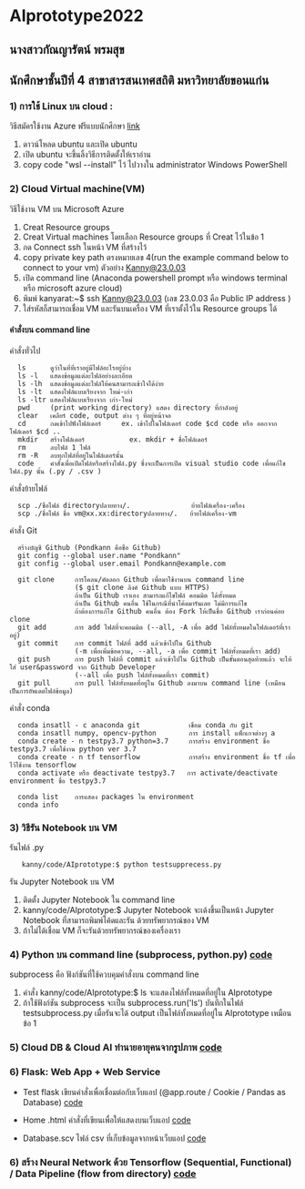 # AIprototype2022
## นางสาวกัณญารัตน์  พรมสุข  
## นักศึกษาชั้นปีที่ 4 สาขาสารสนเทศสถิติ มหาวิทยาลัยขอนแก่น

### 1) การใช้ Linux บน cloud : 
   วิธีสมัครใช้งาน Azure ฟรีแบบนักศึกษา [link](https://drive.google.com/file/d/1-7q2w4l69mz5Pcznf7i5fvcL7IT13VJc/view?usp=sharing)
   
   1) ดาวน์โหลด ubuntu และเปิด ubuntu 
   2) เปิด ubuntu จะขึ้นลิ้งวิธีการติดตั้งให้เราอ่าน
   3) copy code "wsl --install" ไว้ ไปวางใน administrator Windows PowerShell 
   

### 2) Cloud Virtual machine(VM) 
   วิธีใช้งาน VM บน Microsoft Azure
        
   1) Creat Resource groups
   2) Creat Virtual machines โดยเลือก Resource groups ที่ Creat ไว้ในข้อ 1 
   3) กด Connect ssh ในหน้า VM ที่สร้างไว้ 
   4) copy private key path ตรงหมายเลข 4(run the example command below to connect to your vm) ตัวอย่าง Kanny@23.0.03
   5) เปิด command line (Anaconda powershell prompt หรือ windows terminal หรือ microsoft azure cloud)
   6) พิมพ์ kanyarat:~$ ssh Kanny@23.0.03  (เลข 23.0.03 คือ Public IP address )
   7) ใส่รหัสก็สามารถเชื่อม VM และรันบนเครื่อง VM ที่เราตั้งไว้ใน Resource groups ได้

#### คำสั่งบน command line
   คำสั่งทั่วไป 
   
      ls      ดูว่าในที่ที่เราอยู่มีไฟล์อะไรอยู่บ้าง
      ls -l   แสดงข้อมูลแต่ละไฟล์อย่างละเอียด
      ls -lh  แสดงข้อมูลแต่ละไฟล์ให้คนสามารถเข้าใจได้ง่าย
      ls -lt  แสดงไฟล์แบบเรียงจาก ใหม่-เก่า
      ls -ltr แสดงไฟล์แบบเรียงจาก เก่า-ใหม่
      pwd     (print working directory) แสดง directory ที่กำลังอยู่
      clear   เคลียร์ code, output ต่าง ๆ ที่อยู่หน้าจอ
      cd      กดเข้าไปฟังโฟล์เดอร์     ex. เข้าไปในโฟล์เดอร์ code $cd code หรือ ออกจากโฟล์เดอร์ $cd .. 
      mkdir   สร้างโฟล์เดอร์           ex. mkdir + ชื่อโฟล์เดอร์
      rm      ลบไฟล์ 1 ไฟล์
      rm -R   ลบทุกไฟล์ที่อยู่ในโฟล์เดอร์นั้น
      code    คำสั่งเพื่อเปิดไฟล์หรือสร้างไฟล์.py ซึ่งจะเป็นการเปิด visual studio code เพื่อแก้ไขไฟล์.py นั้น (.py / .csv )
      
   คำสั่งย้ายไฟล์
   
      scp ./ชื่อไฟล์ directoryปลายทาง/.               ย้ายไฟล์เครื่อง-เครื่อง
      scp ./ชื่อไฟล์ ชื่อ vm@xx.xx:directoryปลายทาง/.   ย้ายไฟล์เครื่อง-vm
  
   คำสั่ง Git 
     
      สร้างบัญชี Github (Pondkann คือชื่อ Github)
      git config --global user.name "Pondkann"  
      git config --global user.email Pondkann@example.com
   
      git clone     การโคลน/คัดลอก Github เพื่อมาใช้งานบน command line  
                    ($ git clone ลิงค์ Github แบบ HTTPS) 
                    ถ้าเป็น Github เราเอง สามารถแก้ไขไฟล์ คอมมิต ได้ทั้งหมด  
                    ถ้าเป็น Github คนอื่น ใช้ในกรณีที่นำโค้ดมารันเลย ไม่มีการแก้ไข
                    ถ้าต้องการแก้ไข Github คนอื่น ต้อง Fork ให้เป็นชื่อ Github เราก่อนค่อย clone
      git add       การ add ไฟล์ที่จะคอมมิต (--all, -A เพื่อ add ไฟล์ทั้งหมดในโฟล์เดอร์ที่เราอยู่)
      git commit    การ commit ไฟล์ที่ add แล้วเข้าไปใน Github 
                    (-m เพื่อเพิ่มข้อความ, --all, -a เพื่อ commit ไฟล์ทั้งหมดที่เรา add)
      git push      การ push ไฟล์ที่ commit แล้วเข้าไปใน Github เป็นขั้นตอนสุดท้ายแล้ว จะให้ใส่ user&password จาก Github Developer 
                    (--all เพื่อ push ไฟล์ทั้งหมดที่เรา commit)
      git pull      การ pull ไฟล์ทั้งหมดที่อยู่ใน Github ลงมาบน command line (เหมือนเป็นการอัพเดตไฟล์ข้อมูล)
      
   คำสั่ง conda 
        
      conda insatll - c anaconda git            เชื่อม conda กับ git
      conda insatll numpy, opencv-python        การ install แพ็กเกจต่างๆ a
      conda create - n testpy3.7 python=3.7     การสร้าง environment ชื่อ testpy3.7 เพื่อใช้งาน python ver 3.7
      conda create - n tf tensorflow            การสร้าง environment ชื่อ tf เพื่อไว้ใช้งาน tensorflow
      conda activate หรือ deactivate testpy3.7   การ activate/deactivate environment ชื่อ testpy3.7 
      
      conda list    การแสดง packages ใน environment
      conda info
      
      
      

### 3) วิธีรัน Notebook บน VM

   รันไฟล์ .py 
      
       kanny/code/AIprototype:$ python testsupprecess.py

   รัน Jupyter Notebook บน VM
       
   1) ติดตั้ง Jupyter Notebook ใน command line 
   2) kanny/code/AIprototype:$ Jupyter Notebook จะเด้งขึ้นเป็นหน้า Jupyter Notebook ที่สามารถพิมพ์โค้ดและรัน ด้วยทรัพยากรณ์ของ VM
   3) ถ้าไม่ได้เชื่อม VM ก็จะรันด้วยทรัพยากรณ์ของเครื่องเรา


### 4) Python บน command line (subprocess, python.py)   [code](https://github.com/PondKann/AIprototype2022/blob/main/testsubprocess.py)
   subprocess คือ ฟังก์ชันที่ใช้ควบคุมคำสั่งบน command line 
   
   1) คำสั่ง kanny/code/AIprototype:$ ls จะแสดงไฟล์ทั้งหมดที่อยู่ใน AIprototype 
   2) ถ้าใช้ฟังก์ชัน subprocess จะเป็น subprocess.run('ls') บันทึกในไฟล์ testsubprocess.py 
      เมื่อรันจะได้ output เป็นไฟล์ทั้งหมดที่อยู่ใน AIprototype เหมือนข้อ 1 
      
      
### 5) Cloud DB & Cloud AI ทำนายอายุคนจากรูปภาพ [code](https://github.com/PondKann/AIprototype2022/blob/main/Could_DB_and_AI.ipynb)

### 6) Flask: Web App + Web Service 
   * Test flask เขียนคำสั่งเพื่อเชื่อมต่อกับเว็บแอป (@app.route / Cookie / Pandas as Database) [code](https://github.com/PondKann/AIprototype2022/blob/main/testflask.py)
   
   * Home .html คำสั่งที่เขียนเพื่อให้แสดงบนเว็บแอป [code](https://github.com/PondKann/AIprototype2022/blob/main/templates/home.html)
   
   * Database.scv ไฟล์ csv ที่เก็บข้อมูลจากหน้าเว็บแอป [code](https://github.com/PondKann/AIprototype2022/blob/main/db.csv)

### 6) สร้าง Neural Network ด้วย Tensorflow (Sequential, Functional) / Data Pipeline (flow from directory) [code](https://github.com/PondKann/AIprototype2022/blob/main/Tensorflow_(Network).ipynb)
 
   
   


